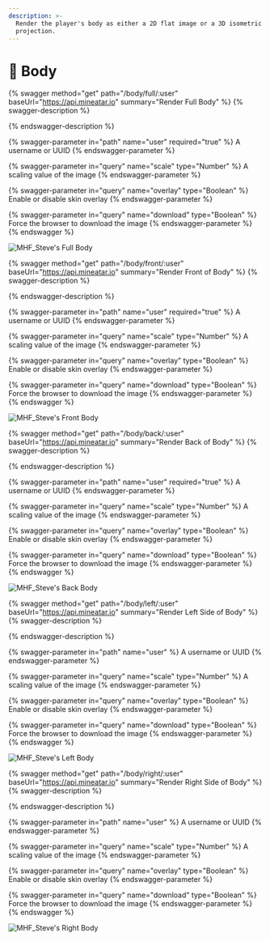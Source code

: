 ```yaml
---
description: >-
  Render the player's body as either a 2D flat image or a 3D isometric
  projection.
---
```


# 🧍 Body

{% swagger method="get" path="/body/full/:user" baseUrl="https://api.mineatar.io" summary="Render Full Body" %}
{% swagger-description %}

{% endswagger-description %}

{% swagger-parameter in="path" name="user" required="true" %}
A username or UUID
{% endswagger-parameter %}

{% swagger-parameter in="query" name="scale" type="Number" %}
A scaling value of the image
{% endswagger-parameter %}

{% swagger-parameter in="query" name="overlay" type="Boolean" %}
Enable or disable skin overlay
{% endswagger-parameter %}

{% swagger-parameter in="query" name="download" type="Boolean" %}
Force the browser to download the image
{% endswagger-parameter %}
{% endswagger %}

![MHF\_Steve's Full Body](https://api.mineatar.io/body/full/MHF\_Steve?scale=8)

{% swagger method="get" path="/body/front/:user" baseUrl="https://api.mineatar.io" summary="Render Front of Body" %}
{% swagger-description %}

{% endswagger-description %}

{% swagger-parameter in="path" name="user" required="true" %}
A username or UUID
{% endswagger-parameter %}

{% swagger-parameter in="query" name="scale" type="Number" %}
A scaling value of the image
{% endswagger-parameter %}

{% swagger-parameter in="query" name="overlay" type="Boolean" %}
Enable or disable skin overlay
{% endswagger-parameter %}

{% swagger-parameter in="query" name="download" type="Boolean" %}
Force the browser to download the image
{% endswagger-parameter %}
{% endswagger %}

![MHF\_Steve's Front Body](https://api.mineatar.io/body/front/MHF\_Steve?scale=8)

{% swagger method="get" path="/body/back/:user" baseUrl="https://api.mineatar.io" summary="Render Back of Body" %}
{% swagger-description %}

{% endswagger-description %}

{% swagger-parameter in="path" name="user" required="true" %}
A username or UUID
{% endswagger-parameter %}

{% swagger-parameter in="query" name="scale" type="Number" %}
A scaling value of the image
{% endswagger-parameter %}

{% swagger-parameter in="query" name="overlay" type="Boolean" %}
Enable or disable skin overlay
{% endswagger-parameter %}

{% swagger-parameter in="query" name="download" type="Boolean" %}
Force the browser to download the image
{% endswagger-parameter %}
{% endswagger %}

![MHF\_Steve's Back Body](https://api.mineatar.io/body/back/MHF\_Steve?scale=8)

{% swagger method="get" path="/body/left/:user" baseUrl="https://api.mineatar.io" summary="Render Left Side of Body" %}
{% swagger-description %}

{% endswagger-description %}

{% swagger-parameter in="path" name="user" %}
A username or UUID
{% endswagger-parameter %}

{% swagger-parameter in="query" name="scale" type="Number" %}
A scaling value of the image
{% endswagger-parameter %}

{% swagger-parameter in="query" name="overlay" type="Boolean" %}
Enable or disable skin overlay
{% endswagger-parameter %}

{% swagger-parameter in="query" name="download" type="Boolean" %}
Force the browser to download the image
{% endswagger-parameter %}
{% endswagger %}

![MHF\_Steve's Left Body](https://api.mineatar.io/body/left/MHF\_Steve?scale=8)

{% swagger method="get" path="/body/right/:user" baseUrl="https://api.mineatar.io" summary="Render Right Side of Body" %}
{% swagger-description %}

{% endswagger-description %}

{% swagger-parameter in="path" name="user" %}
A username or UUID
{% endswagger-parameter %}

{% swagger-parameter in="query" name="scale" type="Number" %}
A scaling value of the image 
{% endswagger-parameter %}

{% swagger-parameter in="query" name="overlay" type="Boolean" %}
Enable or disable skin overlay
{% endswagger-parameter %}

{% swagger-parameter in="query" name="download" type="Boolean" %}
Force the browser to download the image
{% endswagger-parameter %}
{% endswagger %}

![MHF\_Steve's Right Body](https://api.mineatar.io/body/right/MHF\_Steve?scale=8)
